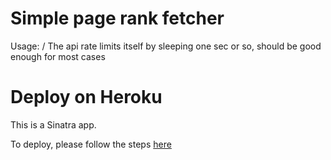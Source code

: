 # Simple page rank fetcher

Usage: /<url>
The api rate limits itself by sleeping one sec or so, should be good enough for most cases

# Deploy on Heroku
This is a Sinatra app.

To deploy, please follow the steps [here](https://devcenter.heroku.com/articles/rack)
